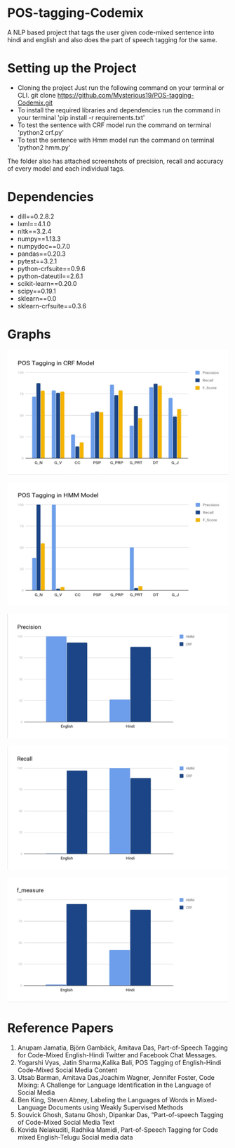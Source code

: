 # POS-tagging-Codemix

A NLP based project that tags the user given code-mixed sentence into hindi and english and also does the part of speech tagging for the same.
# Setting up the Project

  - Cloning the project Just run the following command on your terminal or CLI. git clone https://github.com/Mysterious19/POS-tagging-Codemix.git
  - To install the required libraries and dependencies run the command in your terminal 'pip install -r requirements.txt'
  - To test the sentence with CRF model run the command on terminal 'python2 crf.py'
  - To test the sentence with Hmm model run the command on terminal 'python2 hmm.py'


The folder also has attached screenshots of precision, recall and accuracy of every model and each individual tags.

# Dependencies

- dill==0.2.8.2
- lxml==4.1.0
- nltk==3.2.4
- numpy==1.13.3
- numpydoc==0.7.0
- pandas==0.20.3
- pytest==3.2.1
- python-crfsuite==0.9.6
- python-dateutil==2.6.1
- scikit-learn==0.20.0
- scipy==0.19.1
- sklearn==0.0
- sklearn-crfsuite==0.3.6

# Graphs
 
![CRF](https://github.com/Mysterious19/POS-tagging-Codemix/blob/master/Graphs/POS%20CRF.jpg)

![Hmm](https://github.com/Mysterious19/POS-tagging-Codemix/blob/master/Graphs/POS%20HMM.jpg)

![precision](https://github.com/Mysterious19/POS-tagging-Codemix/blob/master/Graphs/Precison%20Language.jpg)

![recall](https://github.com/Mysterious19/POS-tagging-Codemix/blob/master/Graphs/Recall%20Language.jpg)

![f_measure](https://github.com/Mysterious19/POS-tagging-Codemix/blob/master/Graphs/F_Measure%20Language.jpg)

# Reference Papers

1) Anupam Jamatia, Björn Gambäck, Amitava Das, Part-of-Speech Tagging for
Code-Mixed English-Hindi Twitter and Facebook Chat Messages.
2) Yogarshi Vyas, Jatin Sharma,Kalika Bali, POS Tagging of English-Hindi Code-Mixed
Social Media Content
3) Utsab Barman, Amitava Das,Joachim Wagner, Jennifer Foster, Code Mixing: A
Challenge for Language Identification in the Language of Social Media
4) Ben King, Steven Abney, Labeling the Languages of Words in Mixed-Language
Documents using Weakly Supervised Methods
5) Souvick Ghosh, Satanu Ghosh, Dipankar Das, “Part-of-speech Tagging of
Code-Mixed Social Media Text
6) Kovida Nelakuditi, Radhika Mamidi, Part-of-Speech Tagging for Code mixed
English-Telugu Social media data
